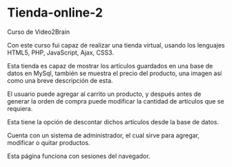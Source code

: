 Tienda-online-2
===============

Curso de Video2Brain

Con este curso fui capaz de realizar una tienda virtual, usando los lenguajes HTML5, PHP, JavaScript, Ajax, CSS3.

Esta tienda es capaz de mostrar los artículos guardados en una base de datos en MySql, también se muestra el precio del producto, una imagen así como una breve descripción de esta.

El usuario puede agregar al carrito un producto, y después antes de generar la orden de compra puede modificar la cantidad de artículos que se requiera.

Esta tiene la opción de descontar dichos artículos desde la base de datos.

Cuenta con un sistema de administrador, el cual sirve para agregar, modificar o quitar productos.

Esta página funciona con sesiones del navegador.
